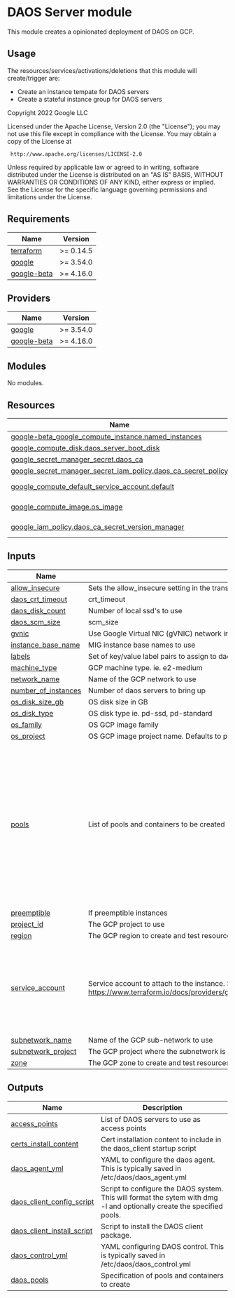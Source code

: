 # DAOS Server module

This module creates a opinionated deployment of DAOS on GCP.

## Usage

The resources/services/activations/deletions that this module will create/trigger are:
- Create an instance tempate for DAOS servers
- Create a stateful instance group for DAOS servers

<!-- BEGINNING OF PRE-COMMIT-TERRAFORM DOCS HOOK -->
Copyright 2022 Google LLC

Licensed under the Apache License, Version 2.0 (the "License");
you may not use this file except in compliance with the License.
You may obtain a copy of the License at

     http://www.apache.org/licenses/LICENSE-2.0

Unless required by applicable law or agreed to in writing, software
distributed under the License is distributed on an "AS IS" BASIS,
WITHOUT WARRANTIES OR CONDITIONS OF ANY KIND, either express or implied.
See the License for the specific language governing permissions and
limitations under the License.

## Requirements

| Name                                                                            | Version   |
| ------------------------------------------------------------------------------- | --------- |
| <a name="requirement_terraform"></a> [terraform](#requirement\_terraform)       | >= 0.14.5 |
| <a name="requirement_google"></a> [google](#requirement\_google)                | >= 3.54.0 |
| <a name="requirement_google-beta"></a> [google-beta](#requirement\_google-beta) | >= 4.16.0 |

## Providers

| Name                                                                      | Version   |
| ------------------------------------------------------------------------- | --------- |
| <a name="provider_google"></a> [google](#provider\_google)                | >= 3.54.0 |
| <a name="provider_google-beta"></a> [google-beta](#provider\_google-beta) | >= 4.16.0 |

## Modules

No modules.

## Resources

| Name                                                                                                                                                                             | Type        |
| -------------------------------------------------------------------------------------------------------------------------------------------------------------------------------- | ----------- |
| [google-beta_google_compute_instance.named_instances](https://registry.terraform.io/providers/hashicorp/google-beta/latest/docs/resources/google_compute_instance)               | resource    |
| [google_compute_disk.daos_server_boot_disk](https://registry.terraform.io/providers/hashicorp/google/latest/docs/resources/compute_disk)                                         | resource    |
| [google_secret_manager_secret.daos_ca](https://registry.terraform.io/providers/hashicorp/google/latest/docs/resources/secret_manager_secret)                                     | resource    |
| [google_secret_manager_secret_iam_policy.daos_ca_secret_policy](https://registry.terraform.io/providers/hashicorp/google/latest/docs/resources/secret_manager_secret_iam_policy) | resource    |
| [google_compute_default_service_account.default](https://registry.terraform.io/providers/hashicorp/google/latest/docs/data-sources/compute_default_service_account)              | data source |
| [google_compute_image.os_image](https://registry.terraform.io/providers/hashicorp/google/latest/docs/data-sources/compute_image)                                                 | data source |
| [google_iam_policy.daos_ca_secret_version_manager](https://registry.terraform.io/providers/hashicorp/google/latest/docs/data-sources/iam_policy)                                 | data source |

## Inputs

| Name                                                                                            | Description                                                                                                                                     | Type                                                                                                                                                                                                                                                                                                                                                                                                                                                                                                                                        | Default                                                                                                                                                                                                                                                                                                                                                                                                                                                                                       | Required |
| ----------------------------------------------------------------------------------------------- | ----------------------------------------------------------------------------------------------------------------------------------------------- | ------------------------------------------------------------------------------------------------------------------------------------------------------------------------------------------------------------------------------------------------------------------------------------------------------------------------------------------------------------------------------------------------------------------------------------------------------------------------------------------------------------------------------------------- | --------------------------------------------------------------------------------------------------------------------------------------------------------------------------------------------------------------------------------------------------------------------------------------------------------------------------------------------------------------------------------------------------------------------------------------------------------------------------------------------- | :------: |
| <a name="input_allow_insecure"></a> [allow\_insecure](#input\_allow\_insecure)                  | Sets the allow\_insecure setting in the transport\_config section of the daos\_*.yml files                                                      | `bool`                                                                                                                                                                                                                                                                                                                                                                                                                                                                                                                                      | `false`                                                                                                                                                                                                                                                                                                                                                                                                                                                                                       |    no    |
| <a name="input_daos_crt_timeout"></a> [daos\_crt\_timeout](#input\_daos\_crt\_timeout)          | crt\_timeout                                                                                                                                    | `number`                                                                                                                                                                                                                                                                                                                                                                                                                                                                                                                                    | `300`                                                                                                                                                                                                                                                                                                                                                                                                                                                                                         |    no    |
| <a name="input_daos_disk_count"></a> [daos\_disk\_count](#input\_daos\_disk\_count)             | Number of local ssd's to use                                                                                                                    | `number`                                                                                                                                                                                                                                                                                                                                                                                                                                                                                                                                    | `16`                                                                                                                                                                                                                                                                                                                                                                                                                                                                                          |    no    |
| <a name="input_daos_scm_size"></a> [daos\_scm\_size](#input\_daos\_scm\_size)                   | scm\_size                                                                                                                                       | `number`                                                                                                                                                                                                                                                                                                                                                                                                                                                                                                                                    | `200`                                                                                                                                                                                                                                                                                                                                                                                                                                                                                         |    no    |
| <a name="input_gvnic"></a> [gvnic](#input\_gvnic)                                               | Use Google Virtual NIC (gVNIC) network interface                                                                                                | `bool`                                                                                                                                                                                                                                                                                                                                                                                                                                                                                                                                      | `false`                                                                                                                                                                                                                                                                                                                                                                                                                                                                                       |    no    |
| <a name="input_instance_base_name"></a> [instance\_base\_name](#input\_instance\_base\_name)    | MIG instance base names to use                                                                                                                  | `string`                                                                                                                                                                                                                                                                                                                                                                                                                                                                                                                                    | `"daos-server"`                                                                                                                                                                                                                                                                                                                                                                                                                                                                               |    no    |
| <a name="input_labels"></a> [labels](#input\_labels)                                            | Set of key/value label pairs to assign to daos-server instances                                                                                 | `any`                                                                                                                                                                                                                                                                                                                                                                                                                                                                                                                                       | `{}`                                                                                                                                                                                                                                                                                                                                                                                                                                                                                          |    no    |
| <a name="input_machine_type"></a> [machine\_type](#input\_machine\_type)                        | GCP machine type. ie. e2-medium                                                                                                                 | `string`                                                                                                                                                                                                                                                                                                                                                                                                                                                                                                                                    | `"n2-custom-36-215040"`                                                                                                                                                                                                                                                                                                                                                                                                                                                                       |    no    |
| <a name="input_network_name"></a> [network\_name](#input\_network\_name)                        | Name of the GCP network to use                                                                                                                  | `string`                                                                                                                                                                                                                                                                                                                                                                                                                                                                                                                                    | `"default"`                                                                                                                                                                                                                                                                                                                                                                                                                                                                                   |    no    |
| <a name="input_number_of_instances"></a> [number\_of\_instances](#input\_number\_of\_instances) | Number of daos servers to bring up                                                                                                              | `number`                                                                                                                                                                                                                                                                                                                                                                                                                                                                                                                                    | `4`                                                                                                                                                                                                                                                                                                                                                                                                                                                                                           |    no    |
| <a name="input_os_disk_size_gb"></a> [os\_disk\_size\_gb](#input\_os\_disk\_size\_gb)           | OS disk size in GB                                                                                                                              | `number`                                                                                                                                                                                                                                                                                                                                                                                                                                                                                                                                    | `20`                                                                                                                                                                                                                                                                                                                                                                                                                                                                                          |    no    |
| <a name="input_os_disk_type"></a> [os\_disk\_type](#input\_os\_disk\_type)                      | OS disk type ie. pd-ssd, pd-standard                                                                                                            | `string`                                                                                                                                                                                                                                                                                                                                                                                                                                                                                                                                    | `"pd-ssd"`                                                                                                                                                                                                                                                                                                                                                                                                                                                                                    |    no    |
| <a name="input_os_family"></a> [os\_family](#input\_os\_family)                                 | OS GCP image family                                                                                                                             | `string`                                                                                                                                                                                                                                                                                                                                                                                                                                                                                                                                    | `"daos-server-rocky-8"`                                                                                                                                                                                                                                                                                                                                                                                                                                                                       |    no    |
| <a name="input_os_project"></a> [os\_project](#input\_os\_project)                              | OS GCP image project name. Defaults to project\_id if null.                                                                                     | `string`                                                                                                                                                                                                                                                                                                                                                                                                                                                                                                                                    | `null`                                                                                                                                                                                                                                                                                                                                                                                                                                                                                        |    no    |
| <a name="input_pools"></a> [pools](#input\_pools)                                               | List of pools and containers to be created                                                                                                      | <pre>list(object({<br>    name       = string<br>    size       = string<br>    tier_ratio = number<br>    user       = string<br>    group      = string<br>    acls       = list(string)<br>    properties = map(any)<br>    containers = list(object({<br>      name            = string<br>      type            = string<br>      user            = string<br>      group           = string<br>      acls            = list(string)<br>      properties      = map(any)<br>      user_attributes = map(any)<br>    }))<br>  }))</pre> | `[]`                                                                                                                                                                                                                                                                                                                                                                                                                                                                                          |    no    |
| <a name="input_preemptible"></a> [preemptible](#input\_preemptible)                             | If preemptible instances                                                                                                                        | `string`                                                                                                                                                                                                                                                                                                                                                                                                                                                                                                                                    | `false`                                                                                                                                                                                                                                                                                                                                                                                                                                                                                       |    no    |
| <a name="input_project_id"></a> [project\_id](#input\_project\_id)                              | The GCP project to use                                                                                                                          | `string`                                                                                                                                                                                                                                                                                                                                                                                                                                                                                                                                    | n/a                                                                                                                                                                                                                                                                                                                                                                                                                                                                                           |   yes    |
| <a name="input_region"></a> [region](#input\_region)                                            | The GCP region to create and test resources in                                                                                                  | `string`                                                                                                                                                                                                                                                                                                                                                                                                                                                                                                                                    | n/a                                                                                                                                                                                                                                                                                                                                                                                                                                                                                           |   yes    |
| <a name="input_service_account"></a> [service\_account](#input\_service\_account)               | Service account to attach to the instance. See https://www.terraform.io/docs/providers/google/r/compute_instance_template.html#service_account. | <pre>object({<br>    email  = string,<br>    scopes = set(string)<br>  })</pre>                                                                                                                                                                                                                                                                                                                                                                                                                                                             | <pre>{<br>  "email": null,<br>  "scopes": [<br>    "https://www.googleapis.com/auth/devstorage.read_only",<br>    "https://www.googleapis.com/auth/logging.write",<br>    "https://www.googleapis.com/auth/monitoring.write",<br>    "https://www.googleapis.com/auth/servicecontrol",<br>    "https://www.googleapis.com/auth/service.management.readonly",<br>    "https://www.googleapis.com/auth/trace.append",<br>    "https://www.googleapis.com/auth/cloud-platform"<br>  ]<br>}</pre> |    no    |
| <a name="input_subnetwork_name"></a> [subnetwork\_name](#input\_subnetwork\_name)               | Name of the GCP sub-network to use                                                                                                              | `string`                                                                                                                                                                                                                                                                                                                                                                                                                                                                                                                                    | `"default"`                                                                                                                                                                                                                                                                                                                                                                                                                                                                                   |    no    |
| <a name="input_subnetwork_project"></a> [subnetwork\_project](#input\_subnetwork\_project)      | The GCP project where the subnetwork is defined                                                                                                 | `string`                                                                                                                                                                                                                                                                                                                                                                                                                                                                                                                                    | `null`                                                                                                                                                                                                                                                                                                                                                                                                                                                                                        |    no    |
| <a name="input_zone"></a> [zone](#input\_zone)                                                  | The GCP zone to create and test resources in                                                                                                    | `string`                                                                                                                                                                                                                                                                                                                                                                                                                                                                                                                                    | n/a                                                                                                                                                                                                                                                                                                                                                                                                                                                                                           |   yes    |

## Outputs

| Name                                                                                                                     | Description                                                                                                            |
| ------------------------------------------------------------------------------------------------------------------------ | ---------------------------------------------------------------------------------------------------------------------- |
| <a name="output_access_points"></a> [access\_points](#output\_access\_points)                                            | List of DAOS servers to use as access points                                                                           |
| <a name="output_certs_install_content"></a> [certs\_install\_content](#output\_certs\_install\_content)                  | Cert installation content to include in the daos\_client startup script                                                |
| <a name="output_daos_agent_yml"></a> [daos\_agent\_yml](#output\_daos\_agent\_yml)                                       | YAML to configure the daos agent. This is typically saved in /etc/daos/daos\_agent.yml                                 |
| <a name="output_daos_client_config_script"></a> [daos\_client\_config\_script](#output\_daos\_client\_config\_script)    | Script to configure the DAOS system. This will format the sytem with dmg -l and optionally create the specified pools. |
| <a name="output_daos_client_install_script"></a> [daos\_client\_install\_script](#output\_daos\_client\_install\_script) | Script to install the DAOS client package.                                                                             |
| <a name="output_daos_control_yml"></a> [daos\_control\_yml](#output\_daos\_control\_yml)                                 | YAML configuring DAOS control. This is typically saved in /etc/daos/daos\_control.yml                                  |
| <a name="output_daos_pools"></a> [daos\_pools](#output\_daos\_pools)                                                     | Specification of pools and containers to create                                                                        |
<!-- END OF PRE-COMMIT-TERRAFORM DOCS HOOK -->
